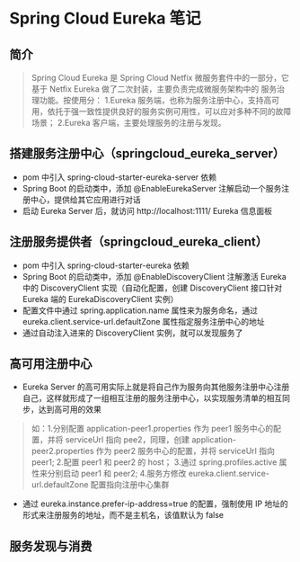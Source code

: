 # Spring Cloud Eureka 笔记

## 简介
> Spring Cloud Eureka 是 Spring Cloud Netfix 微服务套件中的一部分，它基于 Netfix Eureka 做了二次封装，主要负责完成微服务架构中的
服务治理功能。按使用分：
1.Eureka 服务端，也称为服务注册中心，支持高可用，依托于强一致性提供良好的服务实例可用性，可以应对多种不同的故障
场景；
2.Eureka 客户端，主要处理服务的注册与发现。

## 搭建服务注册中心（springcloud_eureka_server）
* pom 中引入 spring-cloud-starter-eureka-server 依赖
* Spring Boot 的启动类中，添加 @EnableEurekaServer 注解启动一个服务注册中心，提供给其它应用进行对话
* 启动 Eureka Server 后，就访问 http://localhost:1111/ Eureka 信息面板

## 注册服务提供者（springcloud_eureka_client）
* pom 中引入 spring-cloud-starter-eureka 依赖
* Spring Boot 的启动类中，添加 @EnableDiscoveryClient 注解激活 Eureka 中的 DiscoveryClient 实现（自动化配置，创建 DiscoveryClient 
接口针对 Eureka 端的 EurekaDiscoveryClient 实例）
* 配置文件中通过 spring.application.name 属性来为服务命名，通过 eureka.client.service-url.defaultZone 属性指定服务注册中心的地址
* 通过自动注入进来的 DiscoveryClient 实例，就可以发现服务了

## 高可用注册中心
* Eureka Server 的高可用实际上就是将自己作为服务向其他服务注册中心注册自己，这样就形成了一组相互注册的服务注册中心，以实现服务清单的相互同步，达到高可用的效果
> 如：1.分别配置 application-peer1.properties 作为 peer1 服务中心的配置，并将 serviceUrl 指向 pee2，同理，创建 application-peer2.properties 
作为 peer2 服务中心的配置，并将 serviceUrl 指向 peer1;
2.配置 peer1 和 peer2 的 host；
3.通过 spring.profiles.active 属性来分别启动 peer1 和 peer2;
4.服务方修改 eureka.client.service-url.defaultZone 配置指向注册中心集群
* 通过 eureka.instance.prefer-ip-address=true 的配置，强制使用 IP 地址的形式来注册服务的地址，而不是主机名，该值默认为 false

## 服务发现与消费



